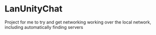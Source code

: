 # LanUnityChat
Project for me to try and get networking working over the local network, including automatically finding servers

